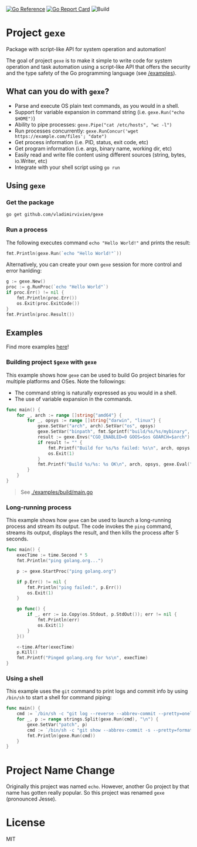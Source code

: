 [![Go Reference](https://pkg.go.dev/badge/github.com/vladimirvivien/gexe.svg)](https://pkg.go.dev/github.com/vladimirvivien/gexe)
[![Go Report Card](https://goreportcard.com/badge/github.com/vladimirvivien/gexe)](https://goreportcard.com/report/github.com/vladimirvivien/gexe)
![Build](https://github.com/vladimirvivien/gexe/actions/workflows/build.yml/badge.svg)
# Project `gexe`
Package with script-like API for system operation and automation!

The goal of project `gexe` is to make it simple to write code for system operation and task automation using a script-like API that offers the security and the type safety of the Go programming language (see [/examples](/examples/)).

## What can you do with `gexe`?
* Parse and execute OS plain text commands, as you would in a shell.
* Support for variable expansion in command string (i.e. `gexe.Run("echo $HOME")`)
* Ability to pipe processes: `gexe.Pipe("cat /etc/hosts", "wc -l")`
* Run processes concurrently: `gexe.RunConcur('wget https://example.com/files'; "date")`
* Get process information (i.e. PID, status, exit code, etc)
* Get program information (i.e. args, binary name, working dir, etc)
* Easily read and write file content using different sources (string, bytes, io.Writer, etc)
* Integrate with your shell script using `go run`

## Using `gexe`

### Get the package
```bash
go get github.com/vladimirvivien/gexe
```

### Run a process
The following executes command `echo "Hello World!"` and prints the result:
```go
fmt.Println(gexe.Run(`echo "Hello World!"`))
```

Alternatively, you can create your own `gexe` session for more control and error hanlding:

```go
g := gexe.New()
proc := g.RunProc(`echo "Hello World"`)
if proc.Err() != nil {
    fmt.Println(proc.Err())
    os.Exit(proc.ExitCode())    
}
fmt.Println(proc.Result())
```

## Examples
Find more examples [here](./examples/)!

### Building project `$gexe` with `gexe`
This example shows how `gexe` can be used to build Go project binaries for multiple
platforms and OSes. Note the followings:
* The command string is naturally expressed as you would in a shell.
* The use of variable expansion in the commands.

```go
func main() {
	for _, arch := range []string{"amd64"} {
		for _, opsys := range []string{"darwin", "linux"} {
			gexe.SetVar("arch", arch).SetVar("os", opsys)
			gexe.SetVar("binpath", fmt.Sprintf("build/%s/%s/mybinary", arch, opsys))
			result := gexe.Envs("CGO_ENABLED=0 GOOS=$os GOARCH=$arch").Run("go build -o $binpath .")
			if result != "" {
				fmt.Printf("Build for %s/%s failed: %s\n", arch, opsys, result)
				os.Exit(1)
			}
			fmt.Printf("Build %s/%s: %s OK\n", arch, opsys, gexe.Eval("$binpath"))
		}
	}
}
```
> See [./examples/build/main.go](./examples/build/main.go)

### Long-running process
This example shows how `gexe` can be used to launch a long-running process and stream
its output. The code invokes the `ping` command, streams its output, displays the result,
and then kills the process after 5 seconds.

```go
func main() {
	execTime := time.Second * 5
	fmt.Println("ping golang.org...")

	p := gexe.StartProc("ping golang.org")

	if p.Err() != nil {
		fmt.Println("ping failed:", p.Err())
		os.Exit(1)
	}

	go func() {
		if _, err := io.Copy(os.Stdout, p.StdOut()); err != nil {
			fmt.Println(err)
			os.Exit(1)
		}
	}()

	<-time.After(execTime)
	p.Kill()
	fmt.Printf("Pinged golang.org for %s\n", execTime)
}
```

### Using a shell
This example uses the `git` command to print logs and commit info by using `/bin/sh` to start a shell for command piping:

```go
func main() {
	cmd := `/bin/sh -c "git log --reverse --abbrev-commit --pretty=oneline | cut -d ' ' -f1"`
	for _, p := range strings.Split(gexe.Run(cmd), "\n") {
		gexe.SetVar("patch", p)
		cmd := `/bin/sh -c "git show --abbrev-commit -s --pretty=format:'%h %s (%an) %n' ${patch}"`
		fmt.Println(gexe.Run(cmd))
	}
}
```

# Project Name Change
Originally this project was named `echo`.  However, another Go project by that name has gotten really popular.
So this project was renamed `gexe` (pronounced Jesse).
# License
MIT